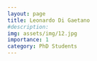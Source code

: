 ```yaml
---
layout: page
title: Leonardo Di Gaetano
#description: 
img: assets/img/12.jpg
importance: 1
category: PhD Students
---
```



